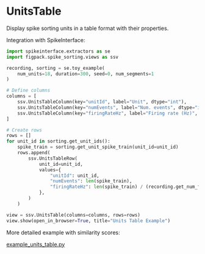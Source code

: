 # UnitsTable

Display spike sorting units in a table format with their properties.

Integration with SpikeInterface:

```python
import spikeinterface.extractors as se
import figpack.spike_sorting.views as ssv

recording, sorting = se.toy_example(
    num_units=18, duration=300, seed=0, num_segments=1
)

# Define columns
columns = [
    ssv.UnitsTableColumn(key="unitId", label="Unit", dtype="int"),
    ssv.UnitsTableColumn(key="numEvents", label="Num. events", dtype="int"),
    ssv.UnitsTableColumn(key="firingRateHz", label="Firing rate (Hz)", dtype="float"),
]

# Create rows
rows = []
for unit_id in sorting.get_unit_ids():
    spike_train = sorting.get_unit_spike_train(unit_id=unit_id)
    rows.append(
        ssv.UnitsTableRow(
            unit_id=unit_id,
            values={
                "unitId": unit_id,
                "numEvents": len(spike_train),
                "firingRateHz": len(spike_train) / (recording.get_num_frames() / recording.get_sampling_frequency()),
            },
        )
    )

view = ssv.UnitsTable(columns=columns, rows=rows)
view.show(open_in_browser=True, title="Units Table Example")
```

More detailed example with similarity scores:

[example_units_table.py](../examples/example_units_table.py)
